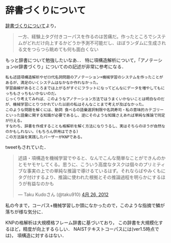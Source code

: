 

# 辞書づくりについて
[辞書づくりについて](https://plus.google.com/107334123935896432800)より，

> 一方、経験上タグ付きコーパスを作るのは苦痛だ。作ったところでシステムがどれだけ向上するかどうか予測不可能だし、ほぼランダムに生成される文をつらつら眺めても何も面白くない

もっと辞書について勉強したいなあ．．
特に項構造解析について，「アノテーションor辞書づくり」についてのの記述が非常に参考になる．


    私も述語項構造解析やゼロ代名詞問題のアノテーション+機械学習のシステムを作ったことがあるが、満足のいくシステムはなかなか作れなかった。
    学習曲線があるところまでは上がるがすぐにフラットになってどんなにデータを増やしてもにっちもさっちもいかないのだ。
    じっくり考えてみれば、このようなアノテーション方法ではうまくいかないことは明白なのだが、機械学習にとりつかれていた以前の私はそんなことまで考えが及ばなかった。
    このような問題を解くには、動詞 食べるの語彙選択制限や名詞寿司・私の意味的カテゴリーといった語彙に関する知識が必要であるし、逆にそのような知識さえあれば単純な推論で同定が行える。
    すなわち、辞書を作成することも格解析を解く方法になりうるし、実はそちらのほうが自然なのかもしれない。(もちろん併用はできる)
    この方法論を実践したパーザーがKNPである。

tweetもされていた．

<blockquote class="twitter-tweet" lang="ja"><p>述語・項構造を機械学習でやると、なんでこんな簡単なことができんのかとモヤモヤしてくる。思うに、こういう高度なタスクは個々のプリミティブな事実の上での単純な推論で導けるているはず。それならばやみくもにタグ付けするより、推論に使われた根拠とその推論過程を明らかにするほうが有益なのかも</p>&mdash; Taku Kudoさん (@taku910) <a href="https://twitter.com/taku910/status/195542105916047361" data-datetime="2012-04-26T15:57:25+00:00">4月 26, 2012</a></blockquote>
<script src="//platform.twitter.com/widgets.js" charset="utf-8"></script>



私の今まで，コーパス+機械学習しか頭になかったので，このような指摘で鱗が落ちが様な気分に．

KNPの格解析は大規模格フレーム辞書に基づいており，
この辞書を大規模化するほど，精度が向上するらしい．
NAISTテキストコーパスには(ver1.5時点では)，
項構造に対するはない．

